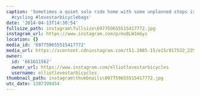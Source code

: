 ```yaml
---
caption: 'Sometimes a quiet solo ride home with some unplanned stops is best. #bikechi
  #cycling #lovestarbicyclebags'
date: '2014-04-13T14:30:54'
fullsize_path: instagram\fullsize\697759655515417772.jpg
instagram_url: https://www.instagram.com/p/mu8LW1mGys
location: {}
media_id: '697759655515417772'
media_url: https://scontent.cdninstagram.com/t51.2885-15/e15/917532_225330494341588_1827258397_n.jpg?ig_cache_key=Njk3NzU5NjU1NTE1NDE3Nzcy.2
owner:
  id: '661611562'
  owner_url: https://www.instagram.com/elliotlovestarbicycles
  username: elliotlovestarbicycles
thumbnail_path: instagram\thumbnails\697759655515417772.jpg
utc_date: 1397399454
---
```

